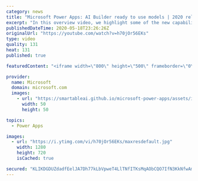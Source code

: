 ```yaml
---
category: news
title: "Microsoft Power Apps: AI Builder ready to use models | 2020 release wave 1 overview"
excerpt: "In this overview video, we highlight some of the new capabilities included in the latest update to Microsoft Power Apps, AI Builder ready to use models.     Here are the capabilities covered:   • Entity extraction helps you by identifying and extracting people, dates, places, locations, etc. from text"
publishedDateTime: 2020-05-18T23:26:26Z
originalUrl: "https://youtube.com/watch?v=h70jOr56EKs"
type: video
quality: 131
heat: 131
published: true

featuredContent: "<iframe width=\"800\" height=\"500\" frameborder=\"0\" src=\"https://www.youtube.com/embed/h70jOr56EKs\" allow=\"accelerometer; autoplay; encrypted-media; gyroscope; picture-in-picture\" allowfullscreen></iframe>"

provider:
  name: Microsoft
  domain: microsoft.com
  images:
    - url: "https://smartableai.github.io/microsoft-power-apps/assets/images/organizations/microsoft.com-50x50.jpg"
      width: 50
      height: 50

topics:
  - Power Apps

images:
  - url: "https://i.ytimg.com/vi/h70jOr56EKs/maxresdefault.jpg"
    width: 1280
    height: 720
    isCached: true

secured: "KLIKDGDUZdadfEelJA7Dh77kLbVpweT4LlTNfITKsMqAObCQO7IfN3KkNfwAmfLO49Keuipwjuh+v3GWEeKUy6sGI4bO4pXCjgGEGp7/d05slJBj15tNk2Bk84wB5aR1mtjhuX2OhmIFC6uYx0hYBlo1ZG6CXT3bTdbN75X9YRt7B0wVZhs3cPkf2Del6DJtY2GChwoU95GfliOEcC8ZnZIUtLjDp7NiLKcKUPE5PT/TFeQaIl/WU5a6BzvHbKc7Q1HJsbo5RNF9aud9350o3Z/SrcGSKymWOxxO1phS/HKije4AXO48hUGTKIHKAFNZBfedCuO3XDHnBZBLOzilyxp9bFuYzaESfQo09Kw5qAEXY1knrj11ZL4V9trwqNNt9sG6DvwHeVkibH7EoUChVyGCzNyimrCTClrhJibMxIT75HNnw53ACJKhj+eXm4Bd;SWPQOV+mGlw9GgjVuXUrjQ=="
---
```


